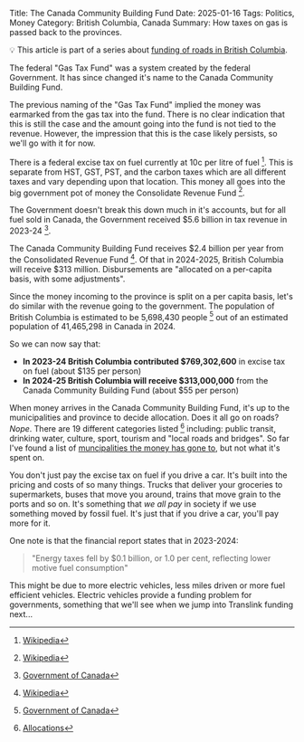 Title: The Canada Community Building Fund
Date: 2025-01-16
Tags: Politics, Money
Category: British Columbia, Canada
Summary: How taxes on gas is passed back to the provinces.

💡 This article is part of a series about [funding of roads in British Columbia](https://beyondcars.ca/funding-of-roads.html).

The federal "Gas Tax Fund" was a system created by the federal Government. It has since changed it's name to the Canada Community Building Fund. 

The previous naming of the "Gas Tax Fund" implied the money was earmarked from the gas tax into the fund. There is no clear indication that this is still the case and the amount going into the fund is not tied to the revenue. However, the impression that this is the case likely persists, so we'll go with it for now. 

There is a federal excise tax on fuel currently at 10c per litre of fuel [^1]. This is separate from HST, GST, PST, and the carbon taxes which are all different taxes and vary depending upon that location. This money all goes into the big government pot of money the Consolidate Revenue Fund [^2].

The Government doesn't break this down much in it's accounts, but for all fuel sold in Canada, the Government received $5.6 billion in tax revenue in 2023-24 [^3].

The Canada Community Building Fund receives $2.4 billion per year from the Consolidated Revenue Fund [^4]. Of that in 2024-2025, British Columbia will receive $313 million. Disbursements are "allocated on a per-capita basis, with some adjustments".

Since the money incoming to the province is split on a per capita basis, let's do similar with the revenue going to the government. The population of British Columbia is estimated to be 5,698,430 people [^5] out of an estimated population of 41,465,298 in Canada in 2024. 

So we can now say that:

* **In 2023-24 British Columbia contributed $769,302,600** in excise tax on fuel (about $135 per person)
* **In 2024-25 British Columbia will receive $313,000,000** from the Canada Community Building Fund (about $55 per person)

When money arrives in the Canada Community Building Fund, it's up to the municipalities and province to decide allocation. Does it all go on roads? *Nope*. There are 19 different categories listed [^6] including: public transit, drinking water, culture, sport, tourism and "local roads and bridges". So far I've found a list of [muncipalities the money has gone to](https://open.canada.ca/data/en/dataset/b61755fd-824b-469d-b75c-3448e31deb89), but not what it's spent on.

You don't just pay the excise tax on fuel if you drive a car. It's built into the pricing and costs of so many things. Trucks that deliver your groceries to supermarkets, buses that move you around, trains that move grain to the ports and so on. It's something that *we all pay* in society if we use something moved by fossil fuel. It's just that if you drive a car, you'll pay more for it.

One note is that the financial report states that in 2023-2024:

<blockquote>"Energy
taxes fell by $0.1 billion, or 1.0 per cent, reflecting lower motive fuel consumption"
</blockquote>

This might be due to more electric vehicles, less miles driven or more fuel efficient vehicles. Electric vehicles provide a funding problem for governments, something that we'll see when we jump into Translink funding next...

[^1]: [Wikipedia](https://en.wikipedia.org/wiki/Motor_fuel_taxes_in_Canada)
[^2]: [Wikipedia](https://en.wikipedia.org/wiki/Consolidated_Revenue_Fund_of_Canada)
[^3]: [Government of Canada](https://www.canada.ca/en/department-finance/services/publications/annual-financial-report/2024.html)
[^4]: [Wikipedia](https://en.wikipedia.org/wiki/British_Columbia)
[^5]: [Government of Canada](https://housing-infrastructure.canada.ca/ccbf-fdcc/index-eng.html#allocations)
[^6]: [Allocations](https://housing-infrastructure.canada.ca/ccbf-fdcc/index-eng.html)